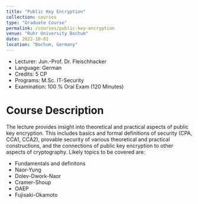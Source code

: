 ```yaml
---
title: "Public Key Encryption"
collection: courses
type: "Graduate Course"
permalink: /courses/public-key-encryption
venue: "Ruhr University Bochum"
date: 2022-10-01
location: "Bochum, Germany"
---
```


* Lecturer: Jun.-Prof. Dr. Fleischhacker
* Language: German
* Credits: 5 CP
* Programs: M.Sc. IT-Security
* Examination: 100 % Oral Exam (120 Minutes)


Course Description
======

The lecture provides insight into theoretical and practical aspects of public key encryption.
This includes basics and formal definitions of security (CPA, CCA1, CCA2), provable security of various theoretical and practical constructions, and the connections of public key encryption to other aspects of cryptography.
Likely topics to be covered are:

* Fundamentals and definitons
* Naor-Yung
* Dolev-Dwork-Naor
* Cramer-Shoup
* OAEP
* Fujisaki-Okamoto
